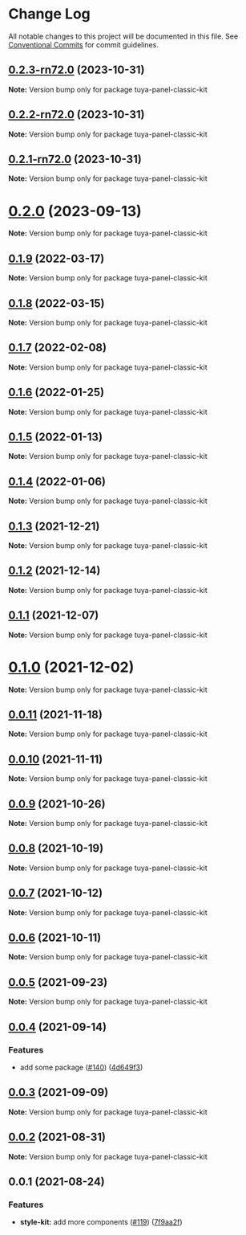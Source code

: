 # Change Log

All notable changes to this project will be documented in this file.
See [Conventional Commits](https://conventionalcommits.org) for commit guidelines.

## [0.2.3-rn72.0](https://github.com/tuya/tuya-panel-kit/compare/tuya-panel-classic-kit@0.2.2-rn72.0...tuya-panel-classic-kit@0.2.3-rn72.0) (2023-10-31)

**Note:** Version bump only for package tuya-panel-classic-kit





## [0.2.2-rn72.0](https://github.com/tuya/tuya-panel-kit/compare/tuya-panel-classic-kit@0.2.1-rn72.0...tuya-panel-classic-kit@0.2.2-rn72.0) (2023-10-31)

**Note:** Version bump only for package tuya-panel-classic-kit





## [0.2.1-rn72.0](https://github.com/tuya/tuya-panel-kit/compare/tuya-panel-classic-kit@0.2.0...tuya-panel-classic-kit@0.2.1-rn72.0) (2023-10-31)

**Note:** Version bump only for package tuya-panel-classic-kit





# [0.2.0](https://github.com/tuya/tuya-panel-kit/compare/tuya-panel-classic-kit@0.1.9...tuya-panel-classic-kit@0.2.0) (2023-09-13)

**Note:** Version bump only for package tuya-panel-classic-kit





## [0.1.9](https://github.com/tuya/tuya-panel-kit/compare/tuya-panel-classic-kit@0.1.8...tuya-panel-classic-kit@0.1.9) (2022-03-17)

**Note:** Version bump only for package tuya-panel-classic-kit





## [0.1.8](https://github.com/tuya/tuya-panel-kit/compare/tuya-panel-classic-kit@0.1.7...tuya-panel-classic-kit@0.1.8) (2022-03-15)

**Note:** Version bump only for package tuya-panel-classic-kit





## [0.1.7](https://github.com/tuya/tuya-panel-kit/compare/tuya-panel-classic-kit@0.1.6...tuya-panel-classic-kit@0.1.7) (2022-02-08)

**Note:** Version bump only for package tuya-panel-classic-kit





## [0.1.6](https://github.com/tuya/tuya-panel-kit/compare/tuya-panel-classic-kit@0.1.5...tuya-panel-classic-kit@0.1.6) (2022-01-25)

**Note:** Version bump only for package tuya-panel-classic-kit





## [0.1.5](https://github.com/tuya/tuya-panel-kit/compare/tuya-panel-classic-kit@0.1.4...tuya-panel-classic-kit@0.1.5) (2022-01-13)

**Note:** Version bump only for package tuya-panel-classic-kit





## [0.1.4](https://github.com/tuya/tuya-panel-kit/compare/tuya-panel-classic-kit@0.1.3...tuya-panel-classic-kit@0.1.4) (2022-01-06)

**Note:** Version bump only for package tuya-panel-classic-kit





## [0.1.3](https://github.com/tuya/tuya-panel-kit/compare/tuya-panel-classic-kit@0.1.2...tuya-panel-classic-kit@0.1.3) (2021-12-21)

**Note:** Version bump only for package tuya-panel-classic-kit





## [0.1.2](https://github.com/tuya/tuya-panel-kit/compare/tuya-panel-classic-kit@0.1.1...tuya-panel-classic-kit@0.1.2) (2021-12-14)

**Note:** Version bump only for package tuya-panel-classic-kit





## [0.1.1](https://github.com/tuya/tuya-panel-kit/compare/tuya-panel-classic-kit@0.0.11...tuya-panel-classic-kit@0.1.1) (2021-12-07)

**Note:** Version bump only for package tuya-panel-classic-kit





# [0.1.0](https://github.com/tuya/tuya-panel-kit/compare/tuya-panel-classic-kit@0.0.11...tuya-panel-classic-kit@0.1.0) (2021-12-02)

**Note:** Version bump only for package tuya-panel-classic-kit





## [0.0.11](https://github.com/tuya/tuya-panel-kit/compare/tuya-panel-classic-kit@0.0.10...tuya-panel-classic-kit@0.0.11) (2021-11-18)

**Note:** Version bump only for package tuya-panel-classic-kit





## [0.0.10](https://github.com/tuya/tuya-panel-kit/compare/tuya-panel-classic-kit@0.0.9...tuya-panel-classic-kit@0.0.10) (2021-11-11)

**Note:** Version bump only for package tuya-panel-classic-kit





## [0.0.9](https://github.com/tuya/tuya-panel-kit/compare/tuya-panel-classic-kit@0.0.8...tuya-panel-classic-kit@0.0.9) (2021-10-26)

**Note:** Version bump only for package tuya-panel-classic-kit





## [0.0.8](https://github.com/tuya/tuya-panel-kit/compare/tuya-panel-classic-kit@0.0.6...tuya-panel-classic-kit@0.0.8) (2021-10-19)

**Note:** Version bump only for package tuya-panel-classic-kit





## [0.0.7](https://github.com/tuya/tuya-panel-kit/compare/tuya-panel-classic-kit@0.0.6...tuya-panel-classic-kit@0.0.7) (2021-10-12)

**Note:** Version bump only for package tuya-panel-classic-kit





## [0.0.6](https://github.com/tuya/tuya-panel-kit/compare/tuya-panel-classic-kit@0.0.5...tuya-panel-classic-kit@0.0.6) (2021-10-11)

**Note:** Version bump only for package tuya-panel-classic-kit





## [0.0.5](https://github.com/tuya/tuya-panel-kit/compare/tuya-panel-classic-kit@0.0.4...tuya-panel-classic-kit@0.0.5) (2021-09-23)

**Note:** Version bump only for package tuya-panel-classic-kit





## [0.0.4](https://github.com/tuya/tuya-panel-kit/compare/tuya-panel-classic-kit@0.0.3...tuya-panel-classic-kit@0.0.4) (2021-09-14)


### Features

* add some package ([#140](https://github.com/tuya/tuya-panel-kit/issues/140)) ([4d649f3](https://github.com/tuya/tuya-panel-kit/commit/4d649f3020ac96bc9aa16c0d27f925b13244317c))





## [0.0.3](https://github.com/tuya/tuya-panel-kit/compare/tuya-panel-classic-kit@0.0.2...tuya-panel-classic-kit@0.0.3) (2021-09-09)

**Note:** Version bump only for package tuya-panel-classic-kit





## [0.0.2](https://github.com/tuya/tuya-panel-kit/compare/tuya-panel-classic-kit@0.0.1...tuya-panel-classic-kit@0.0.2) (2021-08-31)

**Note:** Version bump only for package tuya-panel-classic-kit





## 0.0.1 (2021-08-24)


### Features

* **style-kit:** add more components ([#119](https://github.com/tuya/tuya-panel-kit/issues/119)) ([7f9aa2f](https://github.com/tuya/tuya-panel-kit/commit/7f9aa2fecf01c73760eeb88fcc09703ccef3afca))
